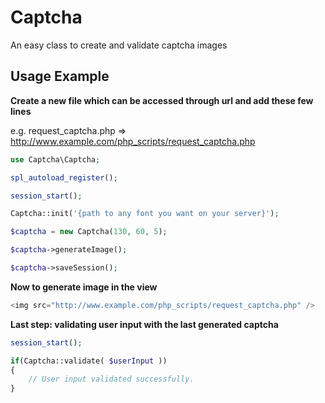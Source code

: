 # Captcha
An easy class to create and validate captcha images


## Usage Example
**Create a new file which can be accessed through url and add these few lines**

e.g. request_captcha.php => http://www.example.com/php_scripts/request_captcha.php
```php
use Captcha\Captcha;

spl_autoload_register();

session_start();

Captcha::init('{path to any font you want on your server}');

$captcha = new Captcha(130, 60, 5);

$captcha->generateImage();

$captcha->saveSession();
```

**Now to generate image in the view**
```php
<img src="http://www.example.com/php_scripts/request_captcha.php" />
```

**Last step: validating user input with the last generated captcha**
```php
session_start();

if(Captcha::validate( $userInput ))
{
	// User input validated successfully.
}
```